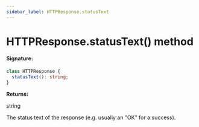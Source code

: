 ```yaml
---
sidebar_label: HTTPResponse.statusText
---
```


# HTTPResponse.statusText() method

#### Signature:

```typescript
class HTTPResponse {
  statusText(): string;
}
```

**Returns:**

string

The status text of the response (e.g. usually an "OK" for a success).
